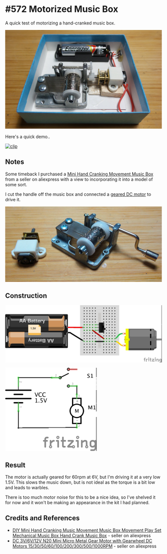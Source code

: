 # #572 Motorized Music Box

A quick test of motorizing a hand-cranked music box.

![Build](./assets/MotorizedMusicBox_build.jpg?raw=true)

Here's a quick demo..

[![clip](https://img.youtube.com/vi/ZkX21Dra-sA/0.jpg)](https://www.youtube.com/watch?v=ZkX21Dra-sA)

## Notes

Some timeback I purchased a
[Mini Hand Cranking Movement Music Box](https://www.aliexpress.com/item/1005001462321738.html) from a seller on aliexpress
with a view to incorporating it into a model of some sort.

I cut the handle off the music box and connected a [geared DC motor](https://www.aliexpress.com/item/33022320164.html) to drive it.

![parts](./assets/parts.jpg?raw=true)

## Construction

![Breadboard](./assets/MotorizedMusicBox_bb.jpg?raw=true)

![Schematic](./assets/MotorizedMusicBox_schematic.jpg?raw=true)

## Result

The  motor is actually geared for 60rpm at 6V, but I'm driving it at a very low 1.5V.
This slows the music down, but is not ideal as the torque is a bit low and leads to warbles.

There is too much motor noise for this to be a nice idea, so I've shelved it for now and it won't be making an appearance in the kit I had planned.

## Credits and References

* [DIY Mini Hand Cranking Music Movement Music Box Movement Play Set Mechanical Music Box Hand Crank Music Box](https://www.aliexpress.com/item/1005001462321738.html) - seller on aliexpress
* [DC 3V/6V/12V N20 Mini Micro Metal Gear Motor with Gearwheel DC Motors 15/30/50/60/100/200/300/500/1000RPM](https://www.aliexpress.com/item/33022320164.html) - seller on aliexpress
